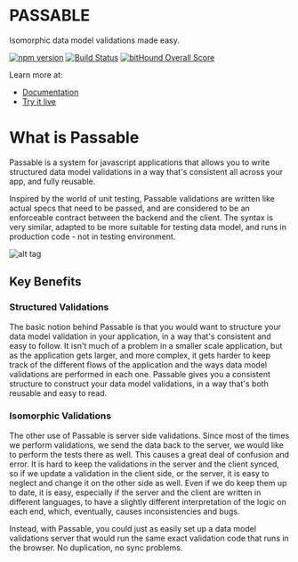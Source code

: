 PASSABLE
========

Isomorphic data model validations made easy.

[![npm version](https://badge.fury.io/js/passable.svg)](https://badge.fury.io/js/passable) [![Build Status](https://travis-ci.org/fiverr/passable.svg?branch=master)](https://travis-ci.org/fiverr/passable) [![bitHound Overall Score](https://www.bithound.io/github/fiverr/passable/badges/score.svg)](https://www.bithound.io/github/fiverr/passable)


Learn more at:
* [Documentation](https://fiverr.github.io/passable/)
* [Try it live](https://fiverr.github.io/passable/try)

# What is Passable
Passable is a system for javascript applications that allows you to write structured data model validations in a way that's consistent all across your app, and fully reusable.

Inspired by the world of unit testing, Passable validations are written like actual specs that need to be passed, and are considered to be an enforceable contract between the backend and the client. The syntax is very similar, adapted to be more suitable for testing data model, and runs in production code - not in testing environment.

![alt tag](https://raw.githubusercontent.com/fiverr/passable/master/documentation/assets/passable_diagram.png)

## Key Benefits
### Structured Validations

The basic notion behind Passable is that you would want to structure your data model validation in your application, in a way that's consistent and easy to follow. It isn't much of a problem in a smaller scale application, but as the application gets larger, and more complex, it gets harder to keep track of the different flows of the application and the ways data model validations are performed in each one. Passable gives you a consistent structure to construct your data model validations, in a way that's both reusable and easy to read.

### Isomorphic Validations

The other use of Passable is server side validations. Since most of the times we perform validations, we send the data back to the server, we would like to perform the tests there as well. This causes a great deal of confusion and error. It is hard to keep the validations in the server and the client synced, so if we update a validation in the client side, or the server, it is easy to neglect and change it on the other side as well. Even if we do keep them up to date, it is easy, especially if the server and the client are written in different languages, to have a slightly different interpretation of the logic on each end, which, eventually, causes inconsistencies and bugs.

Instead, with Passable, you could just as easily set up a data model validations server that would run the same exact validation code that runs in the browser. No duplication, no sync problems.